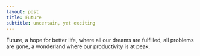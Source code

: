 ```yaml
---
layout: post
title: Future
subtitle: uncertain, yet exciting
---
```


Future, a hope for better life, where all our dreams are fulfilled, all problems are gone, a wonderland where our productivity is at peak.